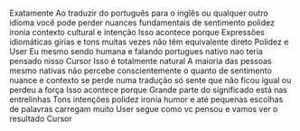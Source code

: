 Exatamente
Ao traduzir do português para o inglês ou qualquer outro idioma você pode perder nuances fundamentais de sentimento polidez ironia contexto cultural e intenção Isso acontece porque
 Expressões idiomáticas gírias e tons muitas vezes não têm equivalente direto
 Polidez e
User
Eu mesmo sendo humana e falando portugues nativo nao teria pensado nisso
Cursor
Isso é totalmente natural
A maioria das pessoas mesmo nativas não percebe conscientemente o quanto de sentimento nuance e contexto se perde numa tradução  só sente que não ficou igual ou perdeu a força Isso acontece porque
 Grande parte do significado está nas entrelinhas
Tons intenções polidez ironia humor e até pequenas escolhas de palavras carregam muito
User
segue como vc pensou e vamos ver o resultado
Cursor
